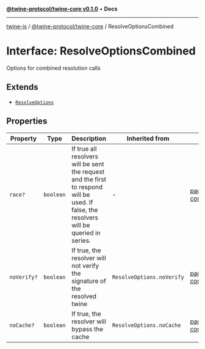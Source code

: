 [**@twine-protocol/twine-core v0.1.0**](../index.md) • **Docs**

***

[twine-js](../../../index.md) / [@twine-protocol/twine-core](../index.md) / ResolveOptionsCombined

# Interface: ResolveOptionsCombined

Options for combined resolution calls

## Extends

- [`ResolveOptions`](../type-aliases/ResolveOptions.md)

## Properties

| Property | Type | Description | Inherited from | Defined in |
| ------ | ------ | ------ | ------ | ------ |
| `race?` | `boolean` | If true all resolvers will be sent the request and the first to respond will be used. If false, the resolvers will be queried in series. | - | [packages/twine-core/src/resolver/combine.ts:25](https://github.com/twine-protocol/twine-js/blob/3800995f9c83f4f5711bcf3062ea754a1e4448ce/packages/twine-core/src/resolver/combine.ts#L25) |
| `noVerify?` | `boolean` | If true, the resolver will not verify the signature of the resolved twine | `ResolveOptions.noVerify` | [packages/twine-core/src/resolver/types.ts:161](https://github.com/twine-protocol/twine-js/blob/3800995f9c83f4f5711bcf3062ea754a1e4448ce/packages/twine-core/src/resolver/types.ts#L161) |
| `noCache?` | `boolean` | If true, the resolver will bypass the cache | `ResolveOptions.noCache` | [packages/twine-core/src/resolver/types.ts:165](https://github.com/twine-protocol/twine-js/blob/3800995f9c83f4f5711bcf3062ea754a1e4448ce/packages/twine-core/src/resolver/types.ts#L165) |
